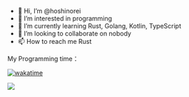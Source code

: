 - 👋 Hi, I’m @hoshinorei
- 👀 I’m interested in programming
- 🌱 I’m currently learning Rust, Golang, Kotlin, TypeScript
- 💞️ I’m looking to collaborate on nobody
- 📫 How to reach me Rust

<!---
hoshinorei/hoshinorei is a ✨ special ✨ repository because its `README.md` (this file) appears on your GitHub profile.
You can click the Preview link to take a look at your changes.
--->

My Programming time：

[![wakatime](https://wakatime.com/badge/user/963228cf-1cf3-4e89-9ebc-8c930d371a03.svg)](https://wakatime.com/@963228cf-1cf3-4e89-9ebc-8c930d371a03)

![](https://github-readme-stats.vercel.app/api/wakatime?username=HoshinoRei&bg_color=2D3748&title_color=2F855A&icon_color=2F855A&text_color=ffffff&custom_title=Wakaime%20Week%20Stats&layout=compact&range=all_time)
